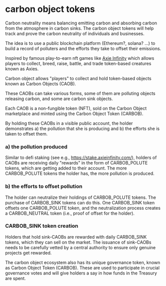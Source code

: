 # carbon object tokens

Carbon neutrality means balancing emitting carbon and absorbing carbon from the atmosphere in carbon sinks.
The carbon object tokens will help track and prove the carbon neutrality of individuals and businesses.

The idea is to use a public blockchain platform (Ethereum?, solana? ...) to build a record of polluters and the efforts they take to offset their emissions.

Inspired by famous play-to-earn nft games like [Axie Infinity](https://axieinfinity.com/) which allows players to collect, breed, raise, battle, and trade token-based creatures known as Axies.

Carbon object allows "players" to collect and hold token-based objects known as Carbon Objects (CAOB).

These CAOBs can take various forms, some of them are polluting objects releasing carbon, and some are carbon sink objects. 

Each CAOB is a non-fungible token (NFT), sold on the Carbon Object marketplace and minted using the Carbon Object Token (CARBOB).

By holding these CAOBs in a visible public account, the holder demonstrates a) the pollution that she is producing and b) the efforts she is taken to offset them.

### a) the pollution produced

Similar to defi staking (see e.g., https://stake.axieinfinity.com/), holders of CAOBs are receiving daily 
"rewards" in the form of CARBOB_POLUTE tokens, which are getting added to their account. The more CARBOB_POLUTE tokens the holder
has, the more pollution is produced.

### b) the efforts to offset pollution

The holder can neutralize their holdings of CARBOB_POLUTE tokens.
The purchase of CARBOB_SINK tokens can do this. One CARBOB_SINK token offsets one CARBOB_POLUTE token, and 
the neutralization process creates a CARBOB_NEUTRAL token (i.e., proof of offset for the holder).

### CARBOB_SINK token creation

Holders that hold sink-CAOBs are rewarded with daily CARBOB_SINK tokens, which they can sell on the market. 
The issuance of sink-CAOBs needs to be carefully vetted by a central authority to ensure only
genuine projects get rewarded. 

The carbon object ecosystem also has its unique governance token, known as Carbon Object Token (CARBOB). 
These are used to participate in crucial governance votes and will give holders a say in how funds in the Treasury are spent.



